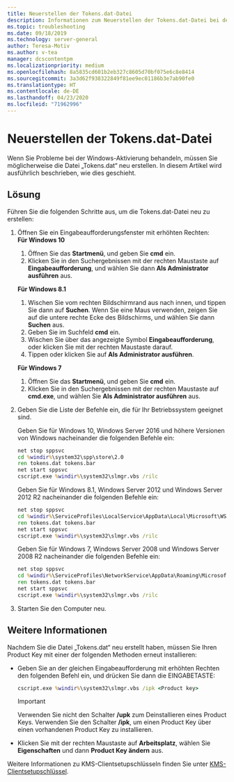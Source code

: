 ```yaml
---
title: Neuerstellen der Tokens.dat-Datei
description: Informationen zum Neuerstellen der Tokens.dat-Datei bei der Behandlung von Windows-Aktivierungsproblemen
ms.topic: troubleshooting
ms.date: 09/18/2019
ms.technology: server-general
author: Teresa-Motiv
ms.author: v-tea
manager: dcscontentpm
ms.localizationpriority: medium
ms.openlocfilehash: 8a5835cd601b2eb327c8605d70bf075e6c8e8414
ms.sourcegitcommit: 3a3d62f938322849f81ee9ec01186b3e7ab90fe0
ms.translationtype: HT
ms.contentlocale: de-DE
ms.lasthandoff: 04/23/2020
ms.locfileid: "71962996"
---
```

# <a name="rebuild-the-tokensdat-file"></a>Neuerstellen der Tokens.dat-Datei

Wenn Sie Probleme bei der Windows-Aktivierung behandeln, müssen Sie möglicherweise die Datei „Tokens.dat“ neu erstellen. In diesem Artikel wird ausführlich beschrieben, wie dies geschieht.

## <a name="resolution"></a>Lösung

Führen Sie die folgenden Schritte aus, um die Tokens.dat-Datei neu zu erstellen:

1. Öffnen Sie ein Eingabeaufforderungsfenster mit erhöhten Rechten:  
   **Für Windows 10**

   1. Öffnen Sie das **Startmenü**, und geben Sie **cmd** ein.
   1. Klicken Sie in den Suchergebnissen mit der rechten Maustaste auf **Eingabeaufforderung**, und wählen Sie dann **Als Administrator ausführen** aus.  

   **Für Windows 8.1**
   1. Wischen Sie vom rechten Bildschirmrand aus nach innen, und tippen Sie dann auf **Suchen**. Wenn Sie eine Maus verwenden, zeigen Sie auf die untere rechte Ecke des Bildschirms, und wählen Sie dann **Suchen** aus.
   1. Geben Sie im Suchfeld **cmd** ein.
   1. Wischen Sie über das angezeigte Symbol **Eingabeaufforderung**, oder klicken Sie mit der rechten Maustaste darauf.
   1. Tippen oder klicken Sie auf **Als Administrator ausführen**.

   **Für Windows 7**
   1. Öffnen Sie das **Startmenü**, und geben Sie **cmd** ein.
   1. Klicken Sie in den Suchergebnissen mit der rechten Maustaste auf **cmd.exe**, und wählen Sie **Als Administrator ausführen** aus.

1. Geben Sie die Liste der Befehle ein, die für Ihr Betriebssystem geeignet sind.  

   Geben Sie für Windows 10, Windows Server 2016 und höhere Versionen von Windows nacheinander die folgenden Befehle ein:
   ```cmd
   net stop sppsvc
   cd %windir%\system32\spp\store\2.0
   ren tokens.dat tokens.bar
   net start sppsvc
   cscript.exe %windir%\system32\slmgr.vbs /rilc
   ```
   Geben Sie für Windows 8.1, Windows Server 2012 und Windows Server 2012 R2 nacheinander die folgenden Befehle ein:
   ```cmd
   net stop sppsvc
   cd %windir%\ServiceProfiles\LocalService\AppData\Local\Microsoft\WSLicense
   ren tokens.dat tokens.bar
   net start sppsvc
   cscript.exe %windir%\system32\slmgr.vbs /rilc
   ```
   Geben Sie für Windows 7, Windows Server 2008 und Windows Server 2008 R2 nacheinander die folgenden Befehle ein:
   ```cmd
   net stop sppsvc
   cd %windir%\ServiceProfiles\NetworkService\AppData\Roaming\Microsoft\SoftwareProtectionPlatform
   ren tokens.dat tokens.bar
   net start sppsvc
   cscript.exe %windir%\system32\slmgr.vbs /rilc
   ```
1. Starten Sie den Computer neu.

## <a name="more-information"></a>Weitere Informationen

Nachdem Sie die Datei „Tokens.dat“ neu erstellt haben, müssen Sie Ihren Product Key mit einer der folgenden Methoden erneut installieren:

- Geben Sie an der gleichen Eingabeaufforderung mit erhöhten Rechten den folgenden Befehl ein, und drücken Sie dann die EINGABETASTE:

   ```cmd
   cscript.exe %windir%\system32\slmgr.vbs /ipk <Product key>
   ```

  > [!IMPORTANT]
  > Verwenden Sie nicht den Schalter **/upk** zum Deinstallieren eines Product Keys. Verwenden Sie den Schalter **/ipk**, um einen Product Key über einen vorhandenen Product Key zu installieren.
- Klicken Sie mit der rechten Maustaste auf **Arbeitsplatz**, wählen Sie **Eigenschaften** und dann **Product Key ändern** aus.

Weitere Informationen zu KMS-Clientsetupschlüsseln finden Sie unter [KMS-Clientsetupschlüssel](kmsclientkeys.md).
